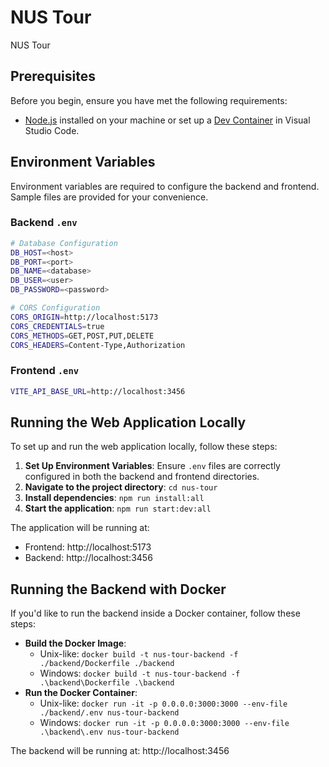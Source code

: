# NUS Tour

NUS Tour

## Prerequisites

Before you begin, ensure you have met the following requirements:

- [Node.js](https://nodejs.org) installed on your machine or set up a [Dev Container](https://code.visualstudio.com/docs/devcontainers/containers) in Visual Studio Code.

## Environment Variables

Environment variables are required to configure the backend and frontend. Sample files are provided for your convenience.

### Backend `.env`

```sh
# Database Configuration
DB_HOST=<host>
DB_PORT=<port>
DB_NAME=<database>
DB_USER=<user>
DB_PASSWORD=<password>

# CORS Configuration
CORS_ORIGIN=http://localhost:5173
CORS_CREDENTIALS=true
CORS_METHODS=GET,POST,PUT,DELETE
CORS_HEADERS=Content-Type,Authorization
```

### Frontend `.env`

```sh
VITE_API_BASE_URL=http://localhost:3456
```

## Running the Web Application Locally

To set up and run the web application locally, follow these steps:

1. **Set Up Environment Variables**: Ensure `.env` files are correctly configured in both the backend and frontend directories.
2. **Navigate to the project directory**: `cd nus-tour`
3. **Install dependencies**: `npm run install:all`
4. **Start the application**: `npm run start:dev:all`

The application will be running at:

- Frontend: http://localhost:5173
- Backend: http://localhost:3456

## Running the Backend with Docker

If you'd like to run the backend inside a Docker container, follow these steps:

- **Build the Docker Image**:
  - Unix-like: `docker build -t nus-tour-backend -f ./backend/Dockerfile ./backend`
  - Windows: `docker build -t nus-tour-backend -f .\backend\Dockerfile .\backend`
- **Run the Docker Container**:
  - Unix-like: `docker run -it -p 0.0.0.0:3000:3000 --env-file ./backend/.env nus-tour-backend`
  - Windows: `docker run -it -p 0.0.0.0:3000:3000 --env-file .\backend\.env nus-tour-backend`

The backend will be running at: http://localhost:3456
